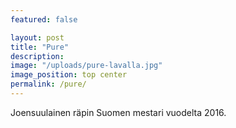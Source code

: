 ```yaml
---
featured: false

layout: post
title: "Pure"
description:
image: "/uploads/pure-lavalla.jpg"
image_position: top center
permalink: /pure/
---
```


Joensuulainen räpin Suomen mestari vuodelta 2016.
